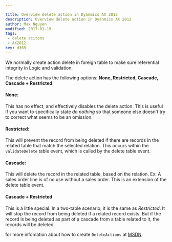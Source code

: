 ```yaml
---

title: Overview delete action in Dyanmics AX 2012
description: Overview delete action in Dyanmics AX 2012
author: Max Nguyen
modified: 2017-01-19
tags: 
 - delete acitons
 - AX2012
key: d365
---
```


We normally create action delete in foreign table to make sure referential integrity in Logic and validation.

The delete action has the following options: **None, Restricted, Cascade, Cascade + Restricted**

<!--more-->

#### None:

This has no effect, and effectively disables the delete action. This is useful if you want to specifically state *do nothing* so that someone else doesn't try to correct what seems to be an omission.

#### Restricted:

This will prevent the record from being deleted if there are records in the related table that match the selected relation. This occurs within the `validateDelete` table event, which is called by the delete table event.

#### Cascade:

This will delete the record in the related table, based on the relation. Ex: A sales order line is of no use without a sales order. This is an extension of the delete table event.

#### Cascade + Restricted

This is a little special. In a two-table scenario, it is the same as *Restricted*. It will stop the record from being deleted if a related record exists. But if the record is being deleted as part of a cascade from a table related to it, the records will be deleted.

for more infomation about how to create `DeleteActions` at [MSDN](http://msdn.microsoft.com/enus/library/bb315018.aspx).